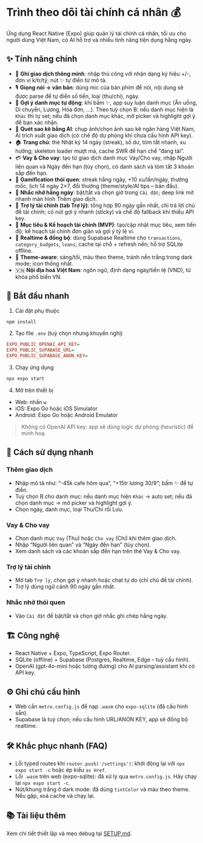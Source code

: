 # Trình theo dõi tài chính cá nhân 💰

Ứng dụng React Native (Expo) giúp quản lý tài chính cá nhân, tối ưu cho người dùng Việt Nam, có AI hỗ trợ và nhiều tính năng tiện dụng hằng ngày.

## ✨ Tính năng chính

- 📝 **Ghi giao dịch thông minh**: nhập thủ công với nhận dạng ký hiệu +/-, đơn vị k/tr/tỷ; nút ✨ tự điền từ mô tả.
- 🎙️ **Giọng nói → văn bản**: dùng mic của bàn phím để nói, nội dung sẽ được parse để tự điền số tiền, loại (thu/chi), ngày.
- 🧠 **Gợi ý danh mục tự động**: khi bấm ✨, app suy luận danh mục (Ăn uống, Di chuyển, Lương, Hóa đơn, …). Theo tuỳ chọn B: nếu danh mục hiện là `Khác` thì tự set; nếu đã chọn danh mục khác, mở picker và highlight gợi ý để bạn xác nhận.
- 📸 **Quét sao kê bằng AI**: chụp ảnh/chọn ảnh sao kê ngân hàng Việt Nam, AI trích xuất giao dịch (có chế độ dự phòng khi chưa cấu hình API key).
- 🏠 **Trang chủ**: thẻ Nhật ký 14 ngày (streak), số dư, tóm tắt nhanh, xu hướng; skeleton loader mượt mà, cache SWR để hạn chế “đang tải”.
- 💳 **Vay & Cho vay**: tạo từ giao dịch danh mục Vay/Cho vay, nhập Người liên quan và Ngày đến hạn (tùy chọn), có danh sách và tóm tắt 3 khoản sắp đến hạn.
- 🧩 **Gamification thói quen**: streak hằng ngày, +10 xu/lần/ngày, thưởng mốc, lịch 14 ngày 2×7, đổi thưởng (theme/style/AI tips – bản đầu).
- 🔔 **Nhắc nhở hằng ngày**: bật/tắt và chọn giờ trong `Cài đặt`; deep link mở nhanh màn hình Thêm giao dịch.
- 🤖 **Trợ lý tài chính (tab Trợ lý)**: tổng hợp 90 ngày gần nhất, chỉ trả lời chủ đề tài chính; có nút gợi ý nhanh (sticky) và chế độ fallback khi thiếu API key.
- 🎯 **Mục tiêu & Kế hoạch tài chính (MVP)**: tạo/cập nhật mục tiêu, xem tiến độ; kế hoạch tài chính đơn giản và gợi ý tỷ lệ ví.
- 🔄 **Realtime & đồng bộ**: dùng Supabase Realtime cho `transactions`, `category_budgets`, `loans`; cache tại chỗ + refresh nền; hỗ trợ SQLite offline.
- 🎨 **Theme-aware**: sáng/tối, màu theo theme, tránh nền trắng trong dark mode; icon thống nhất.
- 🇻🇳 **Nội địa hoá Việt Nam**: ngôn ngữ, định dạng ngày/tiền tệ (VND), từ khóa phổ biến VN.

## 🚀 Bắt đầu nhanh

1) Cài đặt phụ thuộc

```bash
npm install
```

2) Tạo file `.env` (tuỳ chọn nhưng khuyến nghị)

```ini
EXPO_PUBLIC_OPENAI_API_KEY=
EXPO_PUBLIC_SUPABASE_URL=
EXPO_PUBLIC_SUPABASE_ANON_KEY=
```

3) Chạy ứng dụng

```bash
npx expo start
```

4) Mở trên thiết bị
- Web: nhấn `w`
- iOS: Expo Go hoặc iOS Simulator
- Android: Expo Go hoặc Android Emulator

> Không có OpenAI API key: app sẽ dùng logic dự phòng (heuristic) để minh hoạ.

## 📖 Cách sử dụng nhanh

### Thêm giao dịch
- Nhập mô tả như: “-45k cafe hôm qua”, “+15tr lương 30/9”; bấm ✨ để tự điền.
- Tuỳ chọn B cho danh mục: nếu danh mục hiện `Khác` → auto set; nếu đã chọn danh mục → mở picker và highlight gợi ý.
- Chọn ngày, danh mục, loại Thu/Chi rồi Lưu.

### Vay & Cho vay
- Chọn danh mục `Vay` (Thu) hoặc `Cho vay` (Chi) khi thêm giao dịch.
- Nhập “Người liên quan” và “Ngày đến hạn” (tùy chọn).
- Xem danh sách và các khoản sắp đến hạn trên thẻ Vay & Cho vay.

### Trợ lý tài chính
- Mở tab `Trợ lý`, chọn gợi ý nhanh hoặc chat tự do (chỉ chủ đề tài chính).
- Trợ lý dùng ngữ cảnh 90 ngày gần nhất.

### Nhắc nhở thói quen
- Vào `Cài đặt` để bật/tắt và chọn giờ nhắc ghi chép hằng ngày.

## 🏗️ Công nghệ

- React Native + Expo, TypeScript, Expo Router.
- SQLite (offline) + Supabase (Postgres, Realtime, Edge – tuỳ cấu hình).
- OpenAI (gpt-4o-mini hoặc tương đương) cho AI parsing/assistant khi có API key.

## ⚙️ Ghi chú cấu hình

- Web cần `metro.config.js` để nạp `.wasm` cho `expo-sqlite` (đã cấu hình sẵn).
- Supabase là tuỳ chọn; nếu cấu hình URL/ANON KEY, app sẽ đồng bộ realtime.

## 🛠️ Khắc phục nhanh (FAQ)

- Lỗi typed routes khi `router.push('/settings')`: khởi động lại với `npx expo start -c` hoặc ép kiểu `as Href`.
- Lỗi `.wasm` trên web (expo-sqlite): đã xử lý qua `metro.config.js`. Hãy chạy lại `npx expo start -c`.
- Nút/khung trắng ở dark mode: đã dùng `tintColor` và màu theo theme. Nếu gặp, xoá cache và chạy lại.

## 📚 Tài liệu thêm

Xem chi tiết thiết lập và mẹo debug tại [SETUP.md](./SETUP.md).
